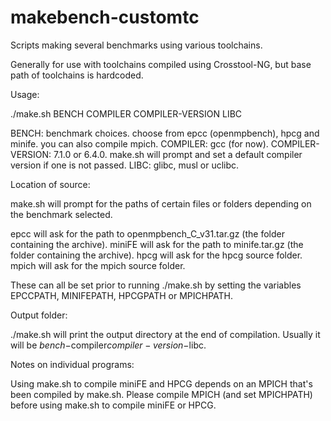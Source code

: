 # makebench-customtc
Scripts making several benchmarks using various toolchains.

Generally for use with toolchains compiled using Crosstool-NG, but base path of toolchains is hardcoded.

Usage:

./make.sh BENCH COMPILER COMPILER-VERSION LIBC

BENCH: benchmark choices. choose from epcc (openmpbench), hpcg and minife. you can also compile mpich.
COMPILER: gcc (for now).
COMPILER-VERSION: 7.1.0 or 6.4.0. make.sh will prompt and set a default compiler version if one is not passed.
LIBC: glibc, musl or uclibc.

Location of source:

make.sh will prompt for the paths of certain files or folders depending on the benchmark selected.

epcc will ask for the path to openmpbench_C_v31.tar.gz (the folder containing the archive).
miniFE will ask for the path to minife.tar.gz (the folder containing the archive).
hpcg will ask for the hpcg source folder.
mpich will ask for the mpich source folder.

These can all be set prior to running ./make.sh by setting the variables EPCCPATH, MINIFEPATH, HPCGPATH or MPICHPATH.

Output folder:

./make.sh will print the output directory at the end of compilation. Usually it will be $bench-$compiler$compiler-version-$libc.

Notes on individual programs:

Using make.sh to compile miniFE and HPCG depends on an MPICH that's been compiled by make.sh. Please compile MPICH (and set MPICHPATH) before using make.sh to compile miniFE or HPCG. 
